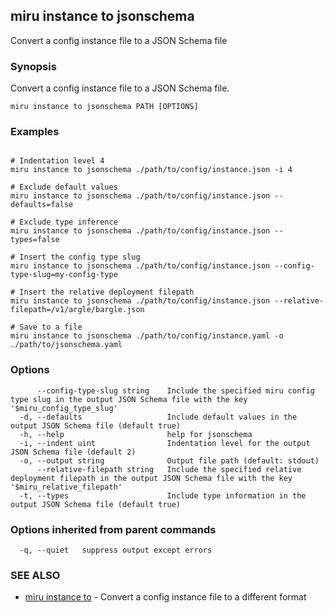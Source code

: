 ## miru instance to jsonschema

Convert a config instance file to a JSON Schema file

### Synopsis

Convert a config instance file to a JSON Schema file.

```
miru instance to jsonschema PATH [OPTIONS]
```

### Examples

```

# Indentation level 4
miru instance to jsonschema ./path/to/config/instance.json -i 4

# Exclude default values
miru instance to jsonschema ./path/to/config/instance.json --defaults=false

# Exclude type inference
miru instance to jsonschema ./path/to/config/instance.json --types=false

# Insert the config type slug
miru instance to jsonschema ./path/to/config/instance.json --config-type-slug=my-config-type

# Insert the relative deployment filepath
miru instance to jsonschema ./path/to/config/instance.json --relative-filepath=/v1/argle/bargle.json

# Save to a file
miru instance to jsonschema ./path/to/config/instance.yaml -o ./path/to/jsonschema.yaml
```

### Options

```
      --config-type-slug string    Include the specified miru config type slug in the output JSON Schema file with the key '$miru_config_type_slug'
  -d, --defaults                   Include default values in the output JSON Schema file (default true)
  -h, --help                       help for jsonschema
  -i, --indent uint                Indentation level for the output JSON Schema file (default 2)
  -o, --output string              Output file path (default: stdout)
      --relative-filepath string   Include the specified relative deployment filepath in the output JSON Schema file with the key '$miru_relative_filepath'
  -t, --types                      Include type information in the output JSON Schema file (default true)
```

### Options inherited from parent commands

```
  -q, --quiet   suppress output except errors
```

### SEE ALSO

* [miru instance to](miru_instance_to.md)	 - Convert a config instance file to a different format

